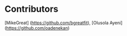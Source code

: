 # Contributors
[MikeGreat] (https://github.com/bgreatfit), [Olusola Ayeni] (https://github.com/oadenekan)